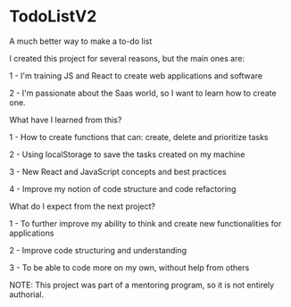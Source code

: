 # TodoListV2
A much better way to make a to-do list

I created this project for several reasons, but the main ones are:

1 - I'm training JS and React to create web applications and software

2 - I'm passionate about the Saas world, so I want to learn how to create one.

What have I learned from this?

1 - How to create functions that can: create, delete and prioritize tasks

2 - Using localStorage to save the tasks created on my machine

3 - New React and JavaScript concepts and best practices

4 - Improve my notion of code structure and code refactoring

What do I expect from the next project?

1 - To further improve my ability to think and create new functionalities for applications

2 - Improve code structuring and understanding

3 - To be able to code more on my own, without help from others

NOTE: This project was part of a mentoring program, so it is not entirely authorial.



